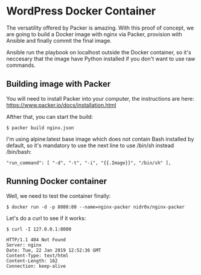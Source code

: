 # WordPress Docker Container

The versatility offered by Packer is amazing. With this proof of concept, we are going to build a Docker image with nginx via Packer, provision with Ansible and finally commit the final image.

Ansible run the playbook on localhost outside the Docker container, so it's neccesary that the image have Python installed if you don't want to use raw commands.

## Building image with Packer

You will need to install Packer into your computer, the instructions are here: https://www.packer.io/docs/installation.html

Afther that, you can start the build:

    $ packer build nginx.json

I'm using alpine:latest base image which does not contain Bash installed by default, so it's mandatory to use the next line to use /bin/sh instead /bin/bash:

```
"run_command": [ "-d", "-t", "-i", "{{.Image}}", "/bin/sh" ],
```

## Running Docker container

Well, we need to test the container finally:

    $ docker run -d -p 8080:80 --name=nginx-packer nidr0x/nginx-packer

Let's do a curl to see if it works:

    $ curl -I 127.0.0.1:8080

```
HTTP/1.1 404 Not Found
Server: nginx
Date: Tue, 22 Jan 2019 12:52:36 GMT
Content-Type: text/html
Content-Length: 162
Connection: keep-alive
